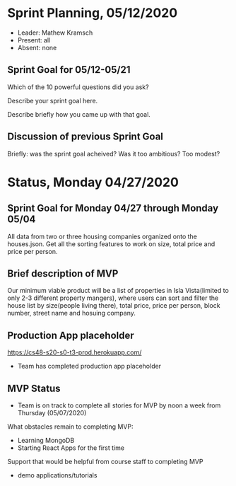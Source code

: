 # Sprint Planning, 05/12/2020
  
* Leader: Mathew Kramsch
* Present: all
* Absent: none

## Sprint Goal for 05/12-05/21
  
Which of the 10 powerful questions did you ask?
  
Describe your sprint goal here.
  
Describe briefly how you came up with that goal.
  
## Discussion of previous Sprint Goal
  
Briefly: was the sprint goal acheived?  Was it too ambitious?  Too modest? 
  
  
# Status, Monday 04/27/2020

## Sprint Goal for Monday 04/27 through Monday 05/04

All data from two or three housing companies organized onto the houses.json. Get all the sorting features to work on size, 
total price and price per person. 

## Brief description of MVP

Our minimum viable product will be a list of properties in Isla Vista(limited to only 2-3 different property mangers), where users can sort and filter the house list by size(people living there), total price, price per person, block number, street name and hosuing company.

## Production App placeholder
https://cs48-s20-s0-t3-prod.herokuapp.com/
* Team has completed production app placeholder

## MVP Status
* Team is on track to complete all stories for MVP by noon a week from Thursday (05/07/2020)

What obstacles remain to completing MVP:
* Learning MongoDB
* Starting React Apps for the first time

Support that would be helpful from course staff to completing MVP
* demo applications/tutorials


